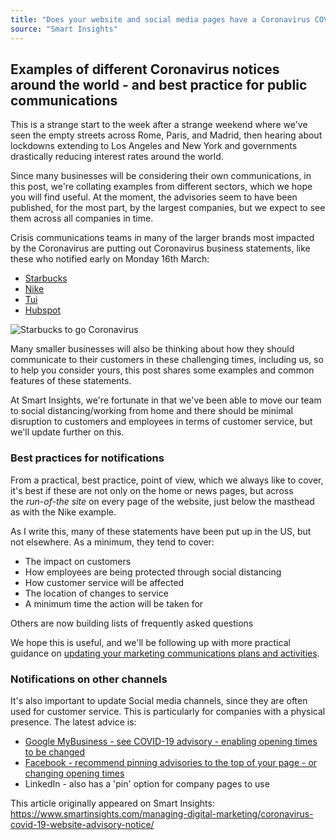 ```yaml
---
title: "Does your website and social media pages have a Coronavirus COVID-19 advisory notice and what should it contain?"
source: "Smart Insights"
---
```


Examples of different Coronavirus notices around the world - and best practice for public communications
--------------------------------------------------------------------------------------------------------

This is a strange start to the week after a strange weekend where we've seen the empty streets across Rome, Paris, and Madrid, then hearing about lockdowns extending to Los Angeles and New York and governments drastically reducing interest rates around the world.

Since many businesses will be considering their own communications, in this post, we're collating examples from different sectors, which we hope you will find useful. At the moment, the advisories seem to have been published, for the most part, by the largest companies, but we expect to see them across all companies in time.

Crisis communications teams in many of the larger brands most impacted by the Coronavirus are putting out Coronavirus business statements, like these who notified early on Monday 16th March:

-   [Starbucks](https://stories.starbucks.com/stories/2020/navigating-through-covid-19/)
-   [Nike](https://news.nike.com/news/nike-coronavirus-statement)
-   [Tui](https://www.tui.co.uk/destinations/info/coronavirus-faqs)
-   [Hubspot](https://www.hubspot.com/company-news/coronavirus-response)

![Starbucks to go Coronavirus](https://www.smartinsights.com/wp-content/uploads/2020/03/Starbucks-to-go-Coronavirus-550x267.jpeg)

Many smaller businesses will also be thinking about how they should communicate to their customers in these challenging times, including us, so to help you consider yours, this post shares some examples and common features of these statements.

At Smart Insights, we're fortunate in that we've been able to move our team to social distancing/working from home and there should be minimal disruption to customers and employees in terms of customer service, but we'll update further on this.

### Best practices for notifications

From a practical, best practice, point of view, which we always like to cover, it's best if these are not only on the home or news pages, but across the *run-of-the site* on every page of the website, just below the masthead as with the Nike example.

As I write this, many of these statements have been put up in the US, but not elsewhere. As a minimum, they tend to cover:

-   The impact on customers
-   How employees are being protected through social distancing
-   How customer service will be affected
-   The location of changes to service
-   A minimum time the action will be taken for

Others are now building lists of frequently asked questions

We hope this is useful, and we'll be following up with more practical guidance on [updating your marketing communications plans and activities](https://www.smartinsights.com/digital-marketing-strategy/15-practical-ideas-to-help-you-create-an-action-plan-for-business-survival-in-a-global-recession/).

### Notifications on other channels

It's also important to update Social media channels, since they are often used for customer service. This is particularly for companies with a physical presence. The latest advice is:

-   [Google MyBusiness - see COVID-19 advisory - enabling opening times to be changed](https://support.google.com/business/answer/9773423?p=covid_19)
-   [Facebook - recommend pinning advisories to the top of your page - or changing opening times](https://www.facebook.com/micro_site/url/?click_creative_path[0]=link&click_creative_path[1]=drawer&click_from_context_menu=true&country=GB&destination=https%3A%2F%2Fwww.facebook.com%2Fbusiness%2Furl%2F%3Fhref%3Dhttps%253A%252F%252Fwww.facebook.com%252Fhelp%252F235598533193464%26cmsid%3D137103747653942%26creative%3Dlink%26creative_detail%3Dresource-hub_tool2-1%26create_type%26destination_cms_id%26orig_http_referrer%3Dhttps%253A%252F%252Fwww.google.com%252F%26search_session_id&event_type=click&last_nav_impression_id=0vH2NXhhTCqbNOijp&max_percent_page_viewed=33&max_viewport_height_px=870&max_viewport_width_px=1800&orig_http_referrer=https%3A%2F%2Fwww.google.com%2F&orig_request_uri=https%3A%2F%2Fwww.facebook.com%2Fbusiness%2Fboost%2Fresource&primary_cmsid=2533802223536459&primary_content_locale=en_GB&region=emea&scrolled=true&session_id=1J6yidDatwtRFoQlY&site=fb4b&extra_data[view_type]=v3_initial_view&extra_data[site_section]=boost&extra_data[placement]=%2Fbusiness%2Fboost%2Fresource&extra_data[creative_detail]=)
-   LinkedIn - also has a 'pin' option for company pages to use

This article originally appeared on Smart Insights: https://www.smartinsights.com/managing-digital-marketing/coronavirus-covid-19-website-advisory-notice/
